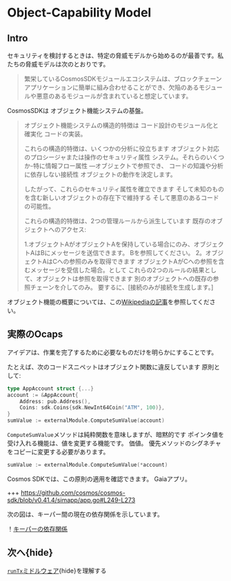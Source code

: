 # Object-Capability Model

## Intro

セキュリティを検討するときは、特定の脅威モデルから始めるのが最善です。私たちの脅威モデルは次のとおりです。

>繁栄しているCosmosSDKモジュールエコシステムは、ブロックチェーンアプリケーションに簡単に組み合わせることができ、欠陥のあるモジュールや悪意のあるモジュールが含まれていると想定しています。

CosmosSDKは
オブジェクト機能システムの基盤。

>オブジェクト機能システムの構造的特徴は
>コード設計のモジュール化と確実化
>コードの実装。
>>
>これらの構造的特徴は、いくつかの分析に役立ちます
>オブジェクト対応のプロシージャまたは操作のセキュリティ属性
>システム。それらのいくつか-特に情報フロー属性
> —オブジェクトで参照でき、
>コードの知識や分析に依存しない接続性
>オブジェクトの動作を決定します。
>>
>したがって、これらのセキュリティ属性を確立できます
>そして未知のものを含む新しいオブジェクトの存在下で維持する
>そして悪意のあるコードの可能性。
>>
>これらの構造的特徴は、2つの管理ルールから派生しています
>既存のオブジェクトへのアクセス:
>>
> 1.オブジェクトAがオブジェクトAを保持している場合にのみ、オブジェクトAはBにメッセージを送信できます。
> Bを参照してください。
> 2。オブジェクトAはCへの参照のみを取得できます
>オブジェクトAがCへの参照を含むメッセージを受信した場合。として
>これらの2つのルールの結果として、オブジェクトは参照を取得できます
>別のオブジェクトへの既存の参照チェーンを介してのみ。
>要するに、[接続のみが接続を生成します。]

オブジェクト機能の概要については、この[Wikipediaの記事](https://en.wikipedia.org/wiki/Object-capability_model)を参照してください。

## 実際のOcaps

アイデアは、作業を完了するために必要なものだけを明らかにすることです。

たとえば、次のコードスニペットはオブジェクト関数に違反しています
原則として:

```go
type AppAccount struct {...}
account := &AppAccount{
    Address: pub.Address(),
    Coins: sdk.Coins{sdk.NewInt64Coin("ATM", 100)},
}
sumValue := externalModule.ComputeSumValue(account)
```

`ComputeSumValue`メソッドは純粋関数を意味しますが、暗黙的です
ポインタ値を受け入れる機能は、値を変更する機能です。
価値。 優先メソッドのシグネチャをコピーに変更する必要があります。 

```go
sumValue := externalModule.ComputeSumValue(*account)
```

Cosmos SDKでは、この原則の適用を確認できます。
Gaiaアプリ。

+++ https://github.com/cosmos/cosmos-sdk/blob/v0.41.4/simapp/app.go#L249-L273

次の図は、キーパー間の現在の依存関係を示しています。

！[キーパーの依存関係](../uml/svg/keeper_dependencies.svg)

## 次へ{hide}

[`runTx`ミドルウェア](./runtx_middleware.md){hide}を理解する